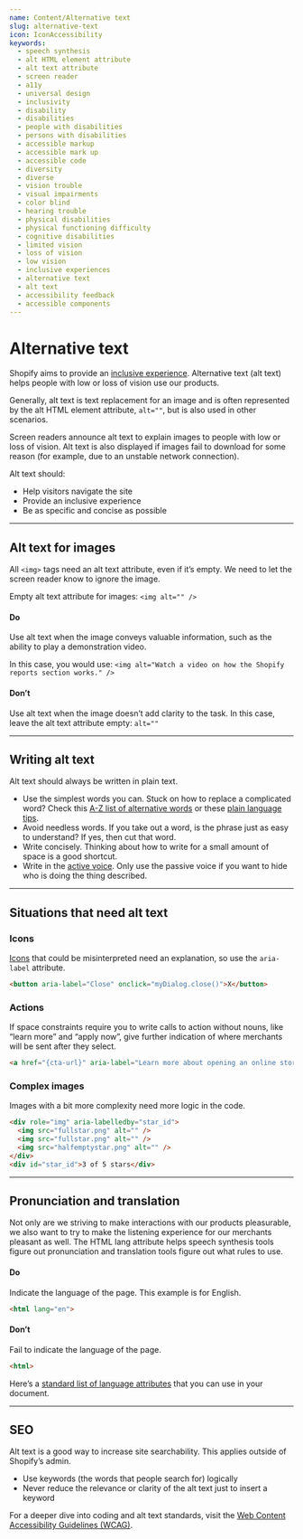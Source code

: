 ```yaml
---
name: Content/Alternative text
slug: alternative-text
icon: IconAccessibility
keywords:
  - speech synthesis
  - alt HTML element attribute
  - alt text attribute
  - screen reader
  - a11y
  - universal design
  - inclusivity
  - disability
  - disabilities
  - people with disabilities
  - persons with disabilities
  - accessible markup
  - accessible mark up
  - accessible code
  - diversity
  - diverse
  - vision trouble
  - visual impairments
  - color blind
  - hearing trouble
  - physical disabilities
  - physical functioning difficulty
  - cognitive disabilities
  - limited vision
  - loss of vision
  - low vision
  - inclusive experiences
  - alternative text
  - alt text
  - accessibility feedback
  - accessible components
---
```


# Alternative text

Shopify aims to provide an [inclusive experience](/patterns-and-guides/accessibility).
Alternative text (alt text) helps people with low or loss of vision use our
products.

Generally, alt text is text replacement for an image and is often represented by
the alt HTML element attribute, `alt=""`, but is also used in other scenarios.

Screen readers announce alt text to explain images to people with low or loss of
vision. Alt text is also displayed if images fail to download for some reason
(for example, due to an unstable network connection).

Alt text should:

- Help visitors navigate the site
- Provide an inclusive experience
- Be as specific and concise as possible

---

## Alt text for images

<!-- keywords: img tags, image tags, image alternative text, img, empty alt text attribute -->

All `<img>` tags need an alt text attribute, even if it’s empty. We need to let
the screen reader know to ignore the image.

Empty alt text attribute for images: `<img alt="" />`

<!-- usageblock -->

#### Do

Use alt text when the image conveys valuable information, such as the ability to
play a demonstration video.

In this case, you would use:
`<img alt="Watch a video on how the Shopify reports section works." />`

#### Don’t

Use alt text when the image doesn’t add clarity to the task. In this case, leave
the alt text attribute empty: `alt=""`

<!-- end -->

---

## Writing alt text

<!-- keywords: plain text, alt text writing, alt text content, alt text copy -->

Alt text should always be written in plain text.

- Use the simplest words you can. Stuck on how to replace a complicated word?
  Check this
  [A-Z list of alternative words](https://www.plainenglish.co.uk/the-a-z-of-alternative-words.html)
  or these
  [plain language tips](/content/product-content#write-for-a-7-grade-reading-level).
- Avoid needless words. If you take out a word, is the phrase just as easy to
  understand? If yes, then cut that word.
- Write concisely. Thinking about how to write for a small amount of space is a
  good shortcut.
- Write in the [active voice](/content/grammar-and-mechanics#basics). Only use
  the passive voice if you want to hide who is doing the thing described.

---

## Situations that need alt text

<!-- keywords: examples of alt text, examples of alternative text, alternative text examples, icon alternative text, icon alt text, action alternative text, action alt text, button alternative text, button alt text, complex images, complex image alternative text, images alternative text, images alt text, alternative text for, alt text for -->

### Icons

[Icons](/components/images-and-icons/icon) that could be misinterpreted need an
explanation, so use the `aria-label` attribute.

```html
<button aria-label="Close" onclick="myDialog.close()">X</button>
```

### Actions

If space constraints require you to write calls to action without nouns, like
“learn more” and “apply now”, give further indication of where merchants will
be sent after they select.

<!-- prettier-ignore -->
```html
<a href="{cta-url}" aria-label="Learn more about opening an online store with Shopify">Learn more</a>
```

### Complex images

Images with a bit more complexity need more logic in the code.

<!-- prettier-ignore -->
```html
<div role="img" aria-labelledby="star_id">
  <img src="fullstar.png" alt="" />
  <img src="fullstar.png" alt="" />
  <img src="halfemptystar.png" alt="" />
</div>
<div id="star_id">3 of 5 stars</div>
```

---

## Pronunciation and translation

<!-- keywords: html lang attribute, html tag, speech synthesis tools, alternative text translation, alt text translation -->

Not only are we striving to make interactions with our products pleasurable, we
also want to try to make the listening experience for our merchants pleasant as
well. The HTML lang attribute helps speech synthesis tools figure out
pronunciation and translation tools figure out what rules to use.

<!-- usageblock -->

#### Do

Indicate the language of the page. This example is for English.

<!-- prettier-ignore -->
```html
<html lang="en">
```

#### Don’t

Fail to indicate the language of the page.

<!-- prettier-ignore -->
```html
<html>
```

<!-- end -->

Here’s a
[standard list of language attributes](https://www.iana.org/assignments/language-subtag-registry/language-subtag-registry)
that you can use in your document.

---

## SEO

<!-- keywords: search engine optimization, searchability, keywords, key words -->

Alt text is a good way to increase site searchability. This applies outside of
Shopify’s admin.

- Use keywords (the words that people search for) logically
- Never reduce the relevance or clarity of the alt text just to insert a keyword

For a deeper dive into coding and alt text standards, visit the
[Web Content Accessibility Guidelines (WCAG)](https://www.w3.org/WAI/intro/wcag.php).
